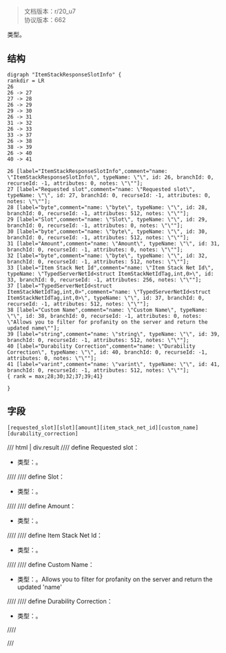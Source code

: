 # <!-- md:samp ItemStackResponseSlotInfo -->

> 文档版本：r/20_u7<br/>协议版本：662

<!-- md:samp ItemStackResponseSlotInfo -->类型。

## 结构

```viz
digraph "ItemStackResponseSlotInfo" {
rankdir = LR
26
26 -> 27
27 -> 28
26 -> 29
29 -> 30
26 -> 31
31 -> 32
26 -> 33
33 -> 37
26 -> 38
38 -> 39
26 -> 40
40 -> 41

26 [label="ItemStackResponseSlotInfo",comment="name: \"ItemStackResponseSlotInfo\", typeName: \"\", id: 26, branchId: 0, recurseId: -1, attributes: 0, notes: \"\""];
27 [label="Requested slot",comment="name: \"Requested slot\", typeName: \"\", id: 27, branchId: 0, recurseId: -1, attributes: 0, notes: \"\""];
28 [label="byte",comment="name: \"byte\", typeName: \"\", id: 28, branchId: 0, recurseId: -1, attributes: 512, notes: \"\""];
29 [label="Slot",comment="name: \"Slot\", typeName: \"\", id: 29, branchId: 0, recurseId: -1, attributes: 0, notes: \"\""];
30 [label="byte",comment="name: \"byte\", typeName: \"\", id: 30, branchId: 0, recurseId: -1, attributes: 512, notes: \"\""];
31 [label="Amount",comment="name: \"Amount\", typeName: \"\", id: 31, branchId: 0, recurseId: -1, attributes: 0, notes: \"\""];
32 [label="byte",comment="name: \"byte\", typeName: \"\", id: 32, branchId: 0, recurseId: -1, attributes: 512, notes: \"\""];
33 [label="Item Stack Net Id",comment="name: \"Item Stack Net Id\", typeName: \"TypedServerNetId<struct ItemStackNetIdTag,int,0>\", id: 33, branchId: 0, recurseId: -1, attributes: 256, notes: \"\""];
37 [label="TypedServerNetId<struct ItemStackNetIdTag,int,0>",comment="name: \"TypedServerNetId<struct ItemStackNetIdTag,int,0>\", typeName: \"\", id: 37, branchId: 0, recurseId: -1, attributes: 512, notes: \"\""];
38 [label="Custom Name",comment="name: \"Custom Name\", typeName: \"\", id: 38, branchId: 0, recurseId: -1, attributes: 0, notes: \"Allows you to filter for profanity on the server and return the updated name\""];
39 [label="string",comment="name: \"string\", typeName: \"\", id: 39, branchId: 0, recurseId: -1, attributes: 512, notes: \"\""];
40 [label="Durability Correction",comment="name: \"Durability Correction\", typeName: \"\", id: 40, branchId: 0, recurseId: -1, attributes: 0, notes: \"\""];
41 [label="varint",comment="name: \"varint\", typeName: \"\", id: 41, branchId: 0, recurseId: -1, attributes: 512, notes: \"\""];
{ rank = max;28;30;32;37;39;41}

}

```

## 字段

```title='ItemStackResponseSlotInfo'
[requested_slot][slot][amount][item_stack_net_id][custom_name][durability_correction]
```

/// html | div.result
//// define
Requested slot：<!-- md:samp byte -->

- 类型：<!-- md:samp byte -->。


////
//// define
Slot：<!-- md:samp byte -->

- 类型：<!-- md:samp byte -->。


////
//// define
Amount：<!-- md:samp byte -->

- 类型：<!-- md:samp byte -->。


////
//// define
Item Stack Net Id：[<!-- md:samp TypedServerNetId&lt;struct ItemStackNetIdTag,int,0&gt; -->](../types/typedservernetid_struct_itemstacknetidtag,int,0_.md)

- 类型：<!-- md:samp TypedServerNetId&lt;struct ItemStackNetIdTag,int,0&gt; -->。


////
//// define
Custom Name：<!-- md:samp string -->

- 类型：<!-- md:samp string -->。Allows you to filter for profanity on the server and return the updated 'name'


////
//// define
Durability Correction：<!-- md:samp varint -->

- 类型：<!-- md:samp varint -->。


////

///

